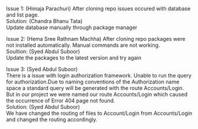 Issue 1: (Himaja Parachuri)
After cloning repo issues occured with database and list page.<br>
Solution: (Chandra Bhanu Tata)<br>
Update database manually through package manager

Issue 2: (Hema Sree Rathnam Machha)
After cloning repo packages were not installed automatically. Manual commands are not working. <br>
Soultion: (Syed Abdul Suboor)<br>
Update the packages to the latest version and try again<br>


Issue 3: (Syed Abdul Suboor)<br>
There is a issue with login authorization framework. Unable to run the query for authorization.Due to naming conventions of the Authorization name space a standard query will be generated with the route Accounts/Login. But in our project we were named our route Accounts/Login which caused the occurrence of Error 404 page not found.<br>
Solution: (Syed Abdul Suboor)<br>
We have changed the routing of files to Account/Login from Accounts/Login and changed the routing accordingly.
